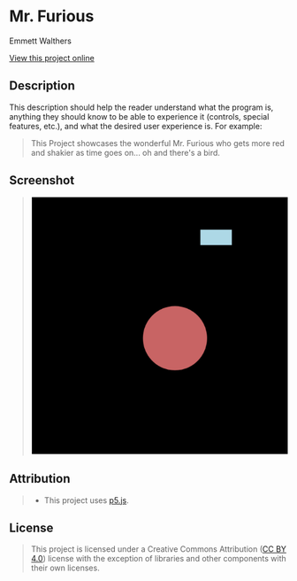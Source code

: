 # Mr. Furious

Emmett Walthers

[View this project online](https://emmettwalthers.github.io/cart253/Topics/variables-challenge/)

## Description

This description should help the reader understand what the program is, anything they should know to be able to experience it (controls, special features, etc.), and what the desired user experience is. For example:

> This Project showcases the wonderful Mr. Furious who gets more red and shakier as time goes on... oh and there's a bird.

## Screenshot

> ![Example Gameplay](./assets/images/example.png)

## Attribution

> - This project uses [p5.js](https://p5js.org).

## License

> This project is licensed under a Creative Commons Attribution ([CC BY 4.0](https://creativecommons.org/licenses/by/4.0/deed.en)) license with the exception of libraries and other components with their own licenses.